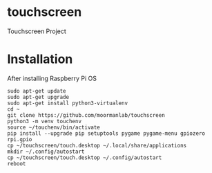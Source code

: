 # touchscreen
Touchscreen Project


# Installation

After installing Raspberry Pi OS

```
sudo apt-get update
sudo apt-get upgrade
sudo apt-get install python3-virtualenv
cd ~
git clone https://github.com/moormanlab/touchscreen
python3 -m venv touchenv
source ~/touchenv/bin/activate
pip install --upgrade pip setuptools pygame pygame-menu gpiozero rpi.gpio
cp ~/touchscreen/touch.desktop ~/.local/share/applications
mkdir ~/.config/autostart
cp ~/touchscreen/touch.desktop ~/.config/autostart
reboot
```
